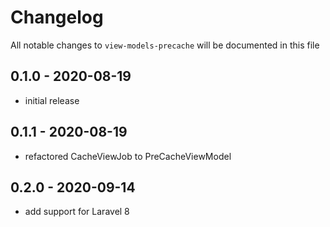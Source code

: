 # Changelog

All notable changes to `view-models-precache` will be documented in this file

## 0.1.0 - 2020-08-19
- initial release


## 0.1.1 - 2020-08-19
- refactored CacheViewJob to PreCacheViewModel


## 0.2.0 - 2020-09-14
- add support for Laravel 8
